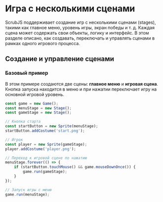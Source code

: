 # Игра с несколькими сценами

ScrubJS поддерживает создание игр с несколькими сценами (stages), такими как главное меню, уровень игры, экран победы и т. д. Каждая сцена может содержать свои объекты, логику и интерфейс. В этом разделе описано, как создавать, переключать и управлять сценами в рамках одного игрового процесса.

## Создание и управление сценами

### Базовый пример

В этом примере создаются две сцены: **главное меню** и **игровая сцена**. Кнопка запуска находится в меню и при нажатии переключает игру на основной игровой уровень.

```javascript
const game = new Game();
const menuStage = new Stage();
const gameStage = new Stage();

// Кнопка старта
const startButton = new Sprite(menuStage);
startButton.addCostume('start.png');

// Игрок
const player = new Sprite(gameStage);
player.addCostume('player.png');

// Переход к игровой сцене по нажатию
menuStage.forever(() => {
    if (startButton.touchMouse() && game.mouseDownOnce()) {
        game.run(gameStage);
    }
});

// Запуск игры с меню
game.run(menuStage);
```
